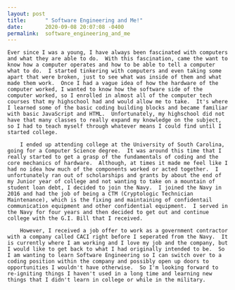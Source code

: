 ```yaml
---
layout: post
title:      " Software Engineering and Me!"
date:       2020-09-08 20:07:08 -0400
permalink:  software_engineering_and_me
---
```



    Ever since I was a young, I have always been fascinated with computers and what they are able to do.  With this fascination, came the want to know how a computer operates and how to be able to tell a computer what to do.  I started tinkering with computers and even taking some apart that were broken, just to see what was inside of them and what made them work.  Once I had a vague idea of how the hardware of the computer worked, I wanted to know how the software side of the computer worked, so I enrolled in almost all of the computer tech courses that my highschool had and would allow me to take.  It's where I learned some of the basic coding building blocks and became familiar with basic JavaScript and HTML.  Unfortunately, my highschool did not have that many classes to really expand my knowledge on the subject, so I had to teach myself through whatever means I could find until I started college.
		
		I ended up attending college at the University of South Carolina, going for a Computer Science degree.  It was around this time that I really started to get a grasp of the fundamentals of coding and the core mechanics of hardware.  Although, at times it made me feel like I had no idea how much of the components worked or acted together.  I unfortunately ran out of scholarships and grants by about the end of my Junior year of college and not wanting to take on a mountain of student loan debt, I decided to join the Navy.  I joined the Navy in 2016 and had the job of being a CTM (Cryptologic Technician Maintenance), which is the fixing and maintaining of confidentail communication equipment and other confidential equipment.  I served in the Navy for four years and then decided to get out and continue college with the G.I. Bill that I received.
		
		However, I received a job offer to work as a government contractor with a company called CACI right before I seperated from the Navy.  It is currently where I am working and I love my job and the company, but I would like to get back to what I had originally intended to be.  So I am wanting to learn Software Engineering so I can switch over to a coding position within the company and possibly open up doors to opportunities I wouldn't have otherwise.  So I'm looking forward to re-igniting things I haven't used in a long time and learning new things that I didn't learn in college or while in the military.
